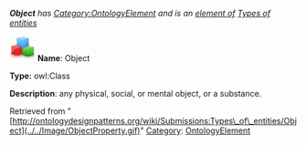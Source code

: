 ___Object__ has [Category:OntologyElement](../../Category/OntologyElement "Category:OntologyElement") and is an [element of](../../Property/ElementOf "Property:ElementOf") [Types of entities](../../Submissions/Types_of_entities "Submissions:Types of entities")_


  




[![Class](../../images/thumb/2/27/Class.gif/45px-Class.gif)](../../Image/Class.gif "Class")
__Name__: Object 


__Type:__ owl:Class 


__Description__: any physical, social, or mental object, or a substance. 





Retrieved from "[http://ontologydesignpatterns.org/wiki/Submissions:Types\_of\_entities/Object](../../Image/ObjectProperty.gif)"
 [Category](http://ontologydesignpatterns.org/wiki/Special:Categories "Special:Categories"): [OntologyElement](../../Category/OntologyElement "Category:OntologyElement")